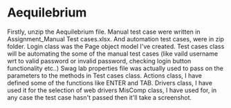 # Aequilebrium

Firstly, unzip the Aequilebrium file.
Manual test case were written in Assignment_Manual Test cases.xlsx.
And automation test cases, were in zip folder.
Login class was the Page object model I've created.
Test cases class will be automating the some of the manual test cases (like vaild username wrt to valid password or invalid password, checking login button functionality etc..)
Swag lab properties file was actually used to pass on the parameters to the methods in Test cases class.
Actions class, I have defined some of the functions like ENTER and TAB.
Drivers class, I have used it for the selection of web drivers
MisComp class, I have used for, in any case the test case hasn't passed then it'll take a screenshot.
